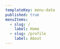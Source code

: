 ```yaml
---
templateKey: menu-data
published: true
menuItems:
  - slug: /
    label: Home
  - slug: /profile
    label: About
---
```

